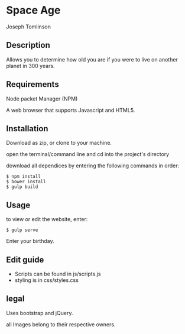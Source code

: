 # Space Age
Joseph Tomlinson

## Description
Allows you to determine how old you are if you were to live on another planet in 300 years.

## Requirements
Node packet Manager (NPM)

A web browser that supports Javascript and HTML5.

## Installation
Download as zip, or clone to your machine.

open the terminal/command line and cd into the project's directory

download all dependices by entering the following commands in order:
```
$ npm install
$ bower install
$ gulp build
```


## Usage
to view or edit the website, enter:

```
$ gulp serve
```
Enter your birthday.

## Edit guide
* Scripts can be found in js/scripts.js
* styling is in css/styles.css

## legal
Uses bootstrap and jQuery.

all Images belong to their respective owners.
